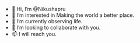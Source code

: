 - 👋 Hi, I’m @Nikushapru
- 👀 I’m interested in Making the world a better place.
- 🌱 I’m currently observing life.
- 💞️ I’m looking to collaborate with you.
- 📫 I will reach you.

<!---
Nikushapru/Nikushapru is a ✨ special ✨ repository because its `README.md` (this file) appears on your GitHub profile.
You can click the Preview link to take a look at your changes.
--->
